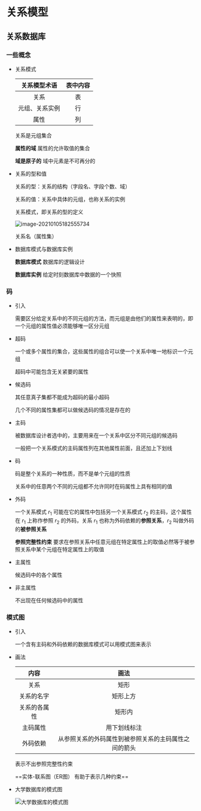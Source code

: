 # 关系模型

## 关系数据库

### 一些概念

- 关系模式

	| 关系模型术语 | 表中内容 |
	| :-----------: | :--------: |
	| 关系         | 表       |
	| 元组、关系实例   | 行       |
	| 属性         | 列       |

	关系是元组集合

	**属性的域** 属性的允许取值的集合

	**域是原子的** 域中元素是不可再分的

- 关系的型和值

  关系的型：关系的结构（字段名、字段个数、域）

  关系的值：关系中具体的元组，也称关系的实例

  关系模式，即关系的型的定义

  ![image-20210105182555734](https://gitee.com/twilight_h_1184651848/pic-go-img/raw/master/database/relationalLanguage/20210105182557.png)

  关系名（属性集）

- 数据库模式与数据库实例

  **数据库模式** 数据库的逻辑设计

  **数据库实例** 给定时刻数据库中数据的一个快照

### 码

- 引入

  需要区分给定关系中的不同元组的方法，而元组是由他们的属性来表明的，即一个元组的属性值必须能够唯一区分元组

- 超码

  一个或多个属性的集合，这些属性的组合可以使一个关系中唯一地标识一个元组

  超码中可能包含无关紧要的属性

- 候选码

  其任意真子集都不能成为超码的最小超码

  几个不同的属性集都可以做候选码的情况是存在的

- 主码

  被数据库设计者选中的，主要用来在一个关系中区分不同元组的候选码

  一般把一个关系模式的主码属性列在其他属性前面，且还加上下划线

- 码

  码是整个关系的一种性质，而不是单个元组的性质

  关系中的任意两个不同的元组都不允许同时在码属性上具有相同的值

- 外码

  一个关系模式 $r_1$ 可能在它的属性中包括另一个关系模式 $r_2$ 的主码，这个属性在 $r_1$ 上称作参照 $r_2$ 的外码，关系 $r_1$ 也称为外码依赖的**参照关系**，$r_2$ 叫做外码的**被参照关系**

  **参照完整性约束** 要求在参照关系中任意元组在特定属性上的取值必然等于被参照关系中某个元组在特定属性上的取值

- 主属性

  候选码中的各个属性

- 非主属性

  不出现在任何候选码中的属性

### 模式图

- 引入

  一个含有主码和外码依赖的数据库模式可以用模式图来表示

- 画法

  |     内容     |                         画法                         |
  | :----------: | :--------------------------------------------------: |
  |     关系     |                         矩形                         |
  |  关系的名字  |                       矩形上方                       |
  | 关系的各属性 |                        矩形内                        |
  |   主码属性   |                     用下划线标注                     |
  |   外码依赖   | 从参照关系的外码属性到被参照关系的主码属性之间的箭头 |

  表示不出参照完整性约束

  ==实体-联系图（ER图） 有助于表示几种约束==

- 大学数据库的模式图

  ![大学数据库的模式图](https://gitee.com/twilight_h_1184651848/pic-go-img/raw/master/database/relationalModel/20201210142539.png)



